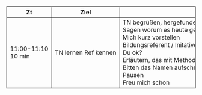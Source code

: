<style>
    .nowrap {
        white-space: nowrap;
    }
</style>

<table border="1" cellpadding="5" cellspacing="0">
    <tr>
        <th class="nowrap">Zt</th>
        <th class="nowrap">Ziel</th>
        <th class="nowrap">Inhalt</th>
        <th class="nowrap">Methode</th>
        <th class="nowrap">Material</th>
        <th class="nowrap">Notiz</th>
        <th class="nowrap">Braindump</th>
    </tr>
    <tr>
        <td class="nowrap">11:00-11:10<br>10 min</td>
        <td class="nowrap">TN lernen Ref kennen</td>
        <td class="nowrap">TN begrüßen, hergefunden haben<br>Sagen worum es heute geht, KI kennenlernen<br>Mich kurz vorstellen<br>Bildungsreferent / Initative<br>Du ok?<br>Erläutern, das mit Methoden gearbeitet wird/ kein Vortrag/<br>Bitten das Namen aufschreiben<br>Pausen<br>Freu mich schon</td>
        <td class="nowrap">TN schreiben Karten</td>
        <td class="nowrap">Namensschilder<br>Eddings</td>
        <td class="nowrap">Kontakt- und Würdigungshürde check</td>
        <td class="nowrap">Auch Initiative und Doku erwähnen</td>
    </tr>
    <!-- Weitere Zeilen und Zellen hier hinzufügen, bei Bedarf mit class="nowrap" -->
</table>
